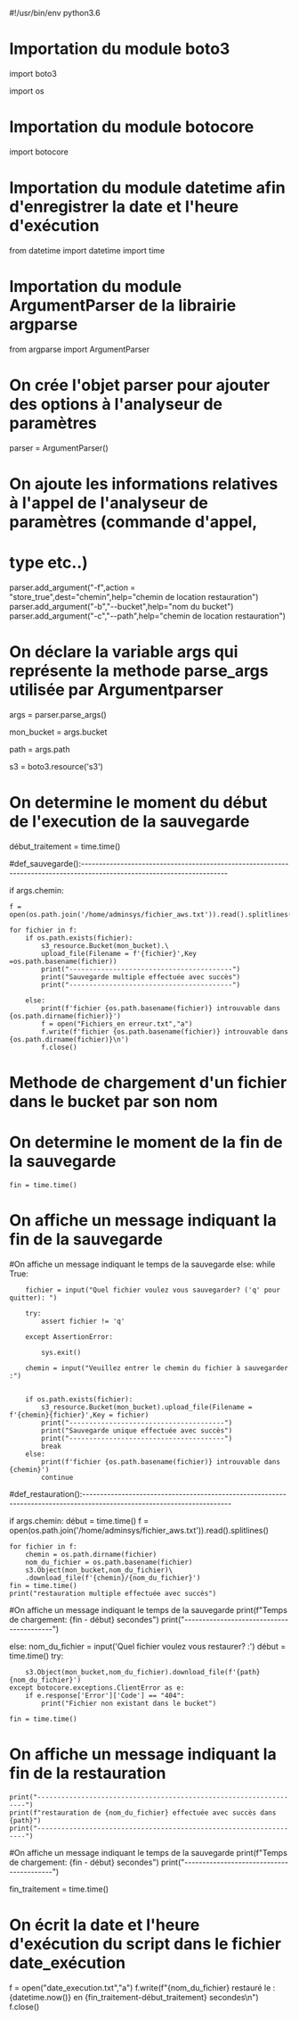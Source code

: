 #!/usr/bin/env python3.6

# Importation du module boto3
import boto3

import os

# Importation du module botocore
import botocore

# Importation du module datetime afin d'enregistrer la date et l'heure d'exécution
from datetime import datetime
import time

# Importation du module ArgumentParser de la librairie argparse
from argparse import ArgumentParser

# On crée l'objet parser pour ajouter des options à l'analyseur de paramètres
parser = ArgumentParser()
# On ajoute les informations relatives à l'appel de l'analyseur de paramètres (commande d'appel,
# type etc..)
parser.add_argument("-f",action = "store_true",dest="chemin",help="chemin de location restauration")
parser.add_argument("-b","--bucket",help="nom du bucket")
parser.add_argument("-c","--path",help="chemin de location restauration")

# On déclare la variable args qui représente la methode parse_args utilisée par Argumentparser
args = parser.parse_args()

mon_bucket = args.bucket

path = args.path

s3 = boto3.resource('s3')

# On determine le moment du début de l'execution de la sauvegarde

début_traitement = time.time()

#def_sauvegarde():-----------------------------------------------------------------------------------------------------------------------

if args.chemin:

	f = open(os.path.join('/home/adminsys/fichier_aws.txt')).read().splitlines()

	for fichier in f:
		if os.path.exists(fichier):
			s3_resource.Bucket(mon_bucket).\
			upload_file(Filename = f'{fichier}',Key =os.path.basename(fichier))
			print("-----------------------------------------")
			print("Sauvegarde multiple effectuée avec succès")
			print("-----------------------------------------")

		else:
			print(f'fichier {os.path.basename(fichier)} introuvable dans {os.path.dirname(fichier)}')
			f = open("Fichiers_en erreur.txt","a")
			f.write(f'fichier {os.path.basename(fichier)} introuvable dans {os.path.dirname(fichier)}\n')
			f.close()
# Methode de chargement d'un fichier dans le bucket par son nom
# On determine le moment de la fin de la sauvegarde
	fin = time.time()

# On affiche un message indiquant la fin de la sauvegarde

#On affiche un message indiquant le temps de la sauvegarde
else:
	while True:

		fichier = input("Quel fichier voulez vous sauvegarder? ('q' pour quitter): ")

		try:
			assert fichier != 'q'

		except AssertionError:

			sys.exit()

		chemin = input("Veuillez entrer le chemin du fichier à sauvegarder :")


		if os.path.exists(fichier):
			s3_resource.Bucket(mon_bucket).upload_file(Filename = f'{chemin}{fichier}',Key = fichier)
			print("---------------------------------------")
			print("Sauvegarde unique effectuée avec succès")
			print("---------------------------------------")
			break
		else:
			print(f'fichier {os.path.basename(fichier)} introuvable dans {chemin}')
			continue
			  
#def_restauration():-----------------------------------------------------------------------------------------------------------------------
			   
if args.chemin:
	début = time.time()
	f = open(os.path.join('/home/adminsys/fichier_aws.txt')).read().splitlines()

	for fichier in f:
		chemin = os.path.dirname(fichier)
		nom_du_fichier = os.path.basename(fichier)
		s3.Object(mon_bucket,nom_du_fichier)\
		.download_file(f'{chemin}/{nom_du_fichier}')
	fin = time.time()
	print("restauration multiple effectuée avec succès")
#On affiche un message indiquant le temps de la sauvegarde
	print(f"Temps de chargement: {fin - début} secondes")
	print("-----------------------------------------")

else:
	nom_du_fichier = input('Quel fichier voulez vous restaurer? :')
	début = time.time()
	try:

		s3.Object(mon_bucket,nom_du_fichier).download_file(f'{path}{nom_du_fichier}')
	except botocore.exceptions.ClientError as e:
		if e.response['Error']['Code'] == "404":
			print("Fichier non existant dans le bucket")
			   
	fin = time.time()
# On affiche un message indiquant la fin de la restauration			
	print("-------------------------------------------------------------------")		
	print(f"restauration de {nom_du_fichier} effectuée avec succès dans {path}")
	print("-------------------------------------------------------------------")
#On affiche un message indiquant le temps de la sauvegarde
	print(f"Temps de chargement: {fin - début} secondes")
	print("-----------------------------------------")
			    
fin_traitement = time.time()
			    
# On écrit la date et l'heure d'exécution du script dans le fichier date_exécution
f = open("date_execution.txt","a")
f.write(f"{nom_du_fichier} restauré le :{datetime.now()} en {fin_traitement-début_traitement} secondes\n")
f.close()
